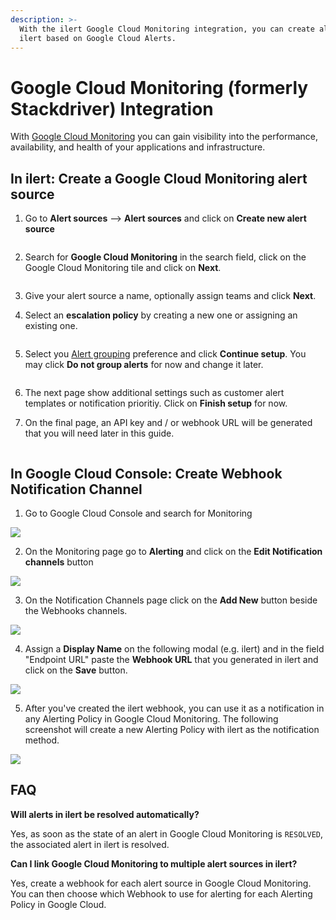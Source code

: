 ```yaml
---
description: >-
  With the ilert Google Cloud Monitoring integration, you can create alerts in
  ilert based on Google Cloud Alerts.
---
```


# Google Cloud Monitoring (formerly Stackdriver) Integration

With [Google Cloud Monitoring](https://cloud.google.com/monitoring) you can gain visibility into the performance, availability, and health of your applications and infrastructure.

## In ilert: Create a Google Cloud Monitoring alert source <a href="#in-ilert" id="in-ilert"></a>

1.  Go to **Alert sources** --> **Alert sources** and click on **Create new alert source**

    <figure><img src="../../.gitbook/assets/Screenshot 2023-08-28 at 10.21.10.png" alt=""><figcaption></figcaption></figure>
2.  Search for **Google Cloud Monitoring** in the search field, click on the Google Cloud Monitoring tile and click on **Next**.&#x20;

    <figure><img src="../../.gitbook/assets/Screenshot 2023-08-28 at 10.24.23.png" alt=""><figcaption></figcaption></figure>
3. Give your alert source a name, optionally assign teams and click **Next**.
4.  Select an **escalation policy** by creating a new one or assigning an existing one.

    <figure><img src="../../.gitbook/assets/Screenshot 2023-08-28 at 11.37.47.png" alt=""><figcaption></figcaption></figure>
5.  Select you [Alert grouping](../../alerting/alert-sources.md#alert-grouping) preference and click **Continue setup**. You may click **Do not group alerts** for now and change it later.&#x20;

    <figure><img src="../../.gitbook/assets/Screenshot 2023-08-28 at 11.38.24.png" alt=""><figcaption></figcaption></figure>
6. The next page show additional settings such as customer alert templates or notification prioritiy. Click on **Finish setup** for now.
7.  On the final page, an API key and / or webhook URL will be generated that you will need later in this guide.

    <figure><img src="../../.gitbook/assets/Screenshot 2023-08-28 at 11.47.34 (1).png" alt=""><figcaption></figcaption></figure>

## In Google Cloud Console: Create Webhook Notification Channel <a href="#create-webhook-notification" id="create-webhook-notification"></a>

1. Go to Google Cloud Console and search for Monitoring

![](../../.gitbook/assets/Screenshot_27_09_21__17_12.png)

2. On the Monitoring page go to **Alerting** and click on the **Edit Notification channels** button

![](../../.gitbook/assets/Screenshot_27_09_21__17_15.png)

3. On the Notification Channels page click on the **Add New** button beside the Webhooks channels.

![](../../.gitbook/assets/Screenshot_27_09_21__17_17.png)

4. Assign a **Display Name** on the following modal (e.g. ilert) and in the field "Endpoint URL" paste the **Webhook URL** that you generated in ilert and click on the **Save** button.

![](../../.gitbook/assets/Screenshot_27_09_21__17_21.png)

5. After you've created the ilert webhook, you can use it as a notification in any Alerting Policy in Google Cloud Monitoring. The following screenshot will create a new Alerting Policy with ilert as the notification method.

![](../../.gitbook/assets/Screenshot_27_09_21__17_25.png)

## FAQ <a href="#faq" id="faq"></a>

**Will alerts in ilert be resolved automatically?**

Yes, as soon as the state of an alert in Google Cloud Monitoring is `RESOLVED`, the associated alert in ilert is resolved.

**Can I link Google Cloud Monitoring to multiple alert sources in ilert?**

Yes, create a webhook for each alert source in Google Cloud Monitoring. You can then choose which Webhook to use for alerting for each Alerting Policy in Google Cloud.
